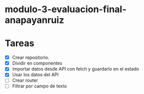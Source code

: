# modulo-3-evaluacion-final-anapayanruiz

# Tareas

- [x] Crear repositorio.
- [x] Dividir en componentes
- [x] Importar datos desde API con fetch y guardarlo en el estado
- [x] Usar los datos del API
- [ ] Crear router
- [ ] Filtrar por campo de texto
